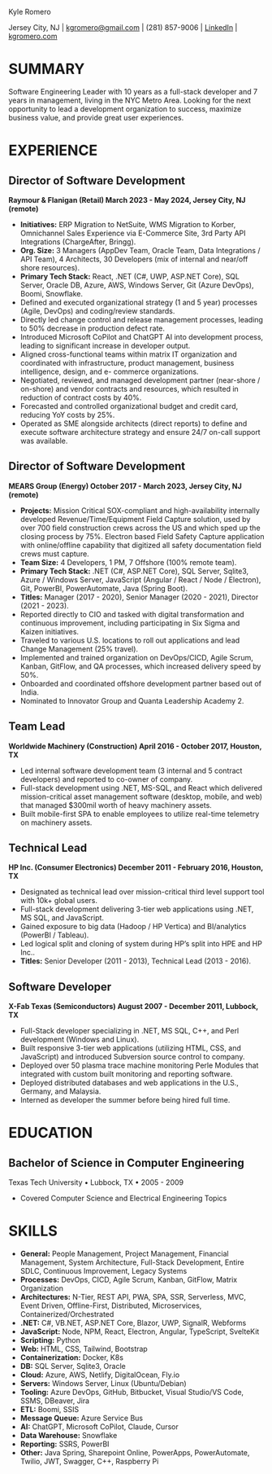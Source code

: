 Kyle Romero

Jersey City, NJ | kgromero@gmail.com | (281) 857-9006 | [LinkedIn](https://www.linkedin.com/in/kyleromero) | [kgromero.com](https://kgromero.com)
# **SUMMARY**

Software Engineering Leader with 10 years as a full-stack developer and 7 years in management, living in the NYC Metro Area. Looking for the next opportunity to lead a development organization to success, maximize business value, and provide great user experiences.

# **EXPERIENCE**

## **Director of Software Development**

**Raymour & Flanigan (Retail) March 2023 - May 2024, Jersey City, NJ (remote)**

- **Initiatives:** ERP Migration to NetSuite, WMS Migration to Korber, Omnichannel Sales Experience via E-Commerce Site, 3rd Party API Integrations (ChargeAfter, Bringg).
- **Org. Size:** 3 Managers (AppDev Team, Oracle Team, Data Integrations / API Team), 4 Architects, 30 Developers (mix of internal and near/off shore resources).
- **Primary Tech Stack:** React, .NET (C#, UWP, ASP.NET Core), SQL Server, Oracle DB, Azure, AWS, Windows Server, Git (Azure DevOps), Boomi, Snowflake.
- Defined and executed organizational strategy (1 and 5 year) processes (Agile, DevOps) and coding/review standards.
- Directly led change control and release management processes, leading to 50% decrease in production defect rate.
- Introduced Microsoft CoPilot and ChatGPT AI into development process, leading to significant increase in developer output.
- Aligned cross-functional teams within matrix IT organization and coordinated with infrastructure, product management, business intelligence, design, and e- commerce organizations.
- Negotiated, reviewed, and managed development partner (near-shore / on-shore) and vendor contracts and resources, which resulted in reduction of contract costs by 40%.
- Forecasted and controlled organizational budget and credit card, reducing YoY costs by 25%.
- Operated as SME alongside architects (direct reports) to define and execute software architecture strategy and ensure 24/7 on-call support was available.

## **Director of Software Development**

**MEARS Group (Energy) October 2017 - March 2023, Jersey City, NJ (remote)**

- **Projects:** Mission Critical SOX-compliant and high-availability internally developed Revenue/Time/Equipment Field Capture solution, used by over 700 field construction crews across the US and which sped up the closing process by 75%. Electron based Field Safety Capture application with online/offline capability that digitized all safety documentation field crews must capture.
- **Team Size:** 4 Developers, 1 PM, 7 Offshore (100% remote team).
- **Primary Tech Stack:** .NET (C#, ASP.NET Core), SQL Server, Sqlite3, Azure / Windows Server, JavaScript (Angular / React / Node / Electron), Git, PowerBI, PowerAutomate, Java (Spring Boot).
- **Titles:** Manager (2017 - 2020), Senior Manager (2020 - 2021), Director (2021 - 2023).
- Reported directly to CIO and tasked with digital transformation and continuous improvement, including participating in Six Sigma and Kaizen initiatives.
- Traveled to various U.S. locations to roll out applications and lead Change Management (25% travel).
- Implemented and trained organization on DevOps/CICD, Agile Scrum, Kanban, GitFlow, and QA processes, which increased delivery speed by 50%.
- Onboarded and coordinated offshore development partner based out of India.
- Nominated to Innovator Group and Quanta Leadership Academy 2.

## **Team Lead**

**Worldwide Machinery (Construction) April 2016 - October 2017, Houston, TX**

- Led internal software development team (3 internal and 5 contract developers) and reported to co-owner of company.
- Full-stack development using .NET, MS-SQL, and React which delivered mission-critical asset management software (desktop, mobile, and web) that managed $300mil worth of heavy machinery assets.
- Built mobile-first SPA to enable employees to utilize real-time telemetry on machinery assets.

## **Technical Lead**

**HP Inc. (Consumer Electronics) December 2011 - February 2016, Houston, TX**

- Designated as technical lead over mission-critical third level support tool with 10k+ global users.
- Full-stack development delivering 3-tier web applications using .NET, MS SQL, and JavaScript.
- Gained exposure to big data (Hadoop / HP Vertica) and BI/analytics (PowerBI / Tableau).
- Led logical split and cloning of system during HPʼs split into HPE and HP Inc..
- **Titles:** Senior Developer (2011 - 2013), Technical Lead (2013 - 2016).

## **Software Developer**

**X-Fab Texas (Semiconductors) August 2007 - December 2011, Lubbock, TX**

- Full-Stack developer specializing in .NET, MS SQL, C++, and Perl development (Windows and Linux).
- Built responsive 3-tier web applications (utilizing HTML, CSS, and JavaScript) and introduced Subversion source control to company.
- Deployed over 50 plasma trace machine monitoring Perle Modules that integrated with custom built monitoring and reporting software.
- Deployed distributed databases and web applications in the U.S., Germany, and Malaysia.
- Interned as developer the summer before being hired full time.

# **EDUCATION**

## **Bachelor of Science in Computer Engineering**

Texas Tech University • Lubbock, TX • 2005 - 2009

- Covered Computer Science and Electrical Engineering Topics

# **SKILLS**

- **General:** People Management, Project Management, Financial Management, System Architecture, Full-Stack Development, Entire SDLC, Continuous Improvement, Legacy Systems
- **Processes:** DevOps, CICD, Agile Scrum, Kanban, GitFlow, Matrix Organization
- **Architectures:** N-Tier, REST API, PWA, SPA, SSR, Serverless, MVC, Event Driven, Offline-First, Distributed, Microservices, Containerized/Orchestrated
- **.NET:** C#, VB.NET, ASP.NET Core, Blazor, UWP, SignalR, Webforms
- **JavaScript:** Node, NPM, React, Electron, Angular, TypeScript, SvelteKit
- **Scripting:** Python
- **Web:** HTML, CSS, Tailwind, Bootstrap
- **Containerization:** Docker, K8s
- **DB:** SQL Server, Sqlite3, Oracle
- **Cloud:** Azure, AWS, Netlify, DigitalOcean, Fly.io
- **Servers:** Windows Server, Linux (Ubuntu/Debian)
- **Tooling:** Azure DevOps, GitHub, Bitbucket, Visual Studio/VS Code, SSMS, DBeaver, Jira
- **ETL:** Boomi, SSIS
- **Message Queue:** Azure Service Bus
- **AI:** ChatGPT, Microsoft CoPilot, Claude, Cursor
- **Data Warehouse:** Snowflake
- **Reporting:** SSRS, PowerBI
- **Other:** Java Spring, Sharepoint Online, PowerApps, PowerAutomate, Twilio, JWT, Swagger, C++, Raspberry Pi